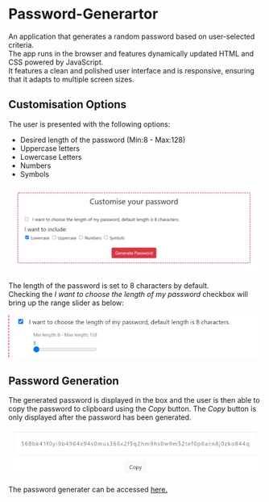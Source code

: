 # Password-Generartor

An application that generates a random password based on user-selected criteria.  
The app runs in the browser and features dynamically updated HTML and CSS powered by JavaScript.  
It features a clean and polished user interface and is responsive, ensuring that it adapts to multiple screen sizes.

## Customisation Options

The user is presented with the following options:  

* Desired length of the password (Min:8 - Max:128)
* Uppercase letters
* Lowercase Letters
* Numbers
* Symbols

![Image of Customisation Options](/images/CustomisationOptions.JPG)  


The length of the password is set to 8 characters by default.  
Checking the *I want to choose the length of my password* checkbox will bring up the range slider as below:

![Image of Range Slider](/images/RangeSlider.JPG)

## Password Generation

The generated password is displayed in the box and the user is then able to copy the password to clipboard using the *Copy* button.
The *Copy* button is only displayed after the password has been generated.

![Image of Password Copy](/images/PasswordCopy.JPG)

The password generater can be accessed [here.](https://himanshu-sxna.github.io/Password-Generator/)
